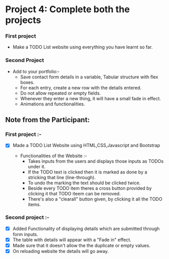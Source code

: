 # Project 4: Complete both the projects

### **First project**
- Make a TODO List website using everything you have learnt so far. 

### **Second Project**
- Add to your portfolio:-
  * Save contact form details in a variable, Tabular structure with flex boxes.
  * For each entry, create a new row with the details entered.
  * Do not allow repeated or empty fields.
  * Whenever they enter a new thing, it will have a small fade in effect.
  * Animations and functionalities.

## Note from the Participant:
 
  ### First project :-
   
   - [x] Made a TODO List Website using HTML,CSS,Javascript and Bootstrap
   
        * Functionalities of the Website :-
          * Takes inputs from the users and displays those inputs as TODOs under it.
          * If the TODO text is clicked then it is marked as done by a stricking that line (line-through).
          * To undo the marking the text should be clicked twice.
          * Beside every TODO item theres a cross button provided by clicking it that TODO iteem can be removed.
          * There's also a "clearall" button given, by clicking it all the TODO items. 
     
  ### Second project :-
     
   - [x] Added Functionality of displaying details which are submitted through form inputs.
   - [x] The table with details will appear with a "Fade in" effect.
   - [x] Made sure that it doesn't allow the the duplicate or empty values.
   - [x] On reloading website the details will go away.
